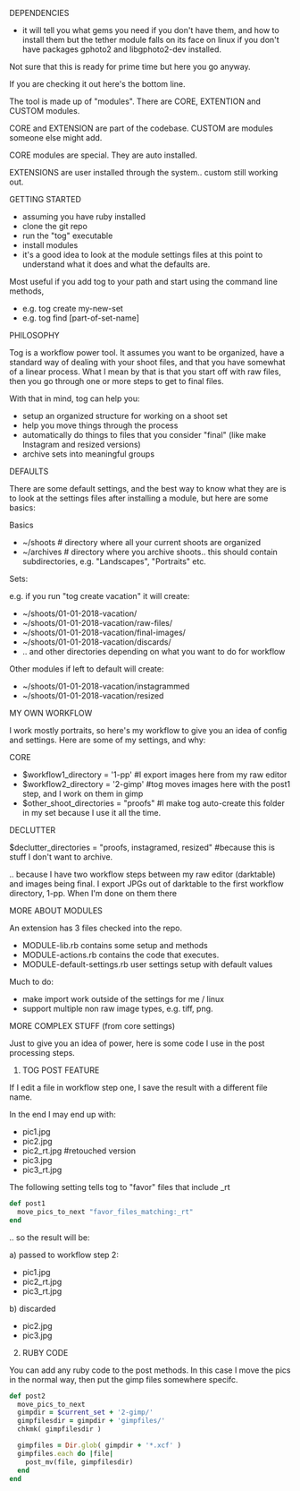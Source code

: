 DEPENDENCIES

- it will tell you what gems you need if you don't have them, and how to install them but the tether module falls on its face on linux if you don't have packages gphoto2 and libgphoto2-dev installed.

Not sure that this is ready for prime time but here you go anyway.

If you are checking it out here's the bottom line.

The tool is made up of "modules". There are CORE, EXTENTION and CUSTOM modules.

CORE and EXTENSION are part of the codebase. CUSTOM are modules someone else might add.

CORE modules are special. They are auto installed.

EXTENSIONS are user installed through the system.. custom still working out.

GETTING STARTED

- assuming you have ruby installed
- clone the git repo
- run the "tog" executable
- install modules
- it's a good idea to look at the module settings files at this point to understand what it does and what the defaults are.

Most useful if you add tog to your path and start using the command line methods,

- e.g. tog create my-new-set
- e.g. tog find [part-of-set-name]

PHILOSOPHY

Tog is a workflow power tool. It assumes you want to be organized, have a standard way of dealing with your shoot files, and that you have somewhat of a linear process. What I mean by that is that you start off with raw files, then you go through one or more steps to get to final files.

With that in mind, tog can help you:

- setup an organized structure for working on a shoot set
- help you move things through the process
- automatically do things to files that you consider "final" (like make Instagram and resized versions)
- archive sets into meaningful groups

DEFAULTS

There are some default settings, and the best way to know what they are is to look at the settings files after installing a module, but here are some basics:

Basics

- ~/shoots # directory where all your current shoots are organized
- ~/archives # directory where you archive shoots.. this should contain subdirectories, e.g. "Landscapes", "Portraits" etc.

Sets:

e.g. if you run "tog create vacation" it will create:

- ~/shoots/01-01-2018-vacation/
- ~/shoots/01-01-2018-vacation/raw-files/
- ~/shoots/01-01-2018-vacation/final-images/
- ~/shoots/01-01-2018-vacation/discards/
- .. and other directories depending on what you want to do for workflow

Other modules if left to default will create:

- ~/shoots/01-01-2018-vacation/instagrammed
- ~/shoots/01-01-2018-vacation/resized

MY OWN WORKFLOW

I work mostly portraits, so here's my workflow to give you an idea of config and settings. Here are some of my settings, and why:

CORE

- \$workflow1_directory = '1-pp' #I export images here from my raw editor
- \$workflow2_directory = '2-gimp' #tog moves images here with the post1 step, and I work on them in gimp
- \$other_shoot_directories = "proofs" #I make tog auto-create this folder in my set because I use it all the time.

DECLUTTER

\$declutter_directories = "proofs, instagramed, resized" #because this is stuff I don't want to archive.

.. because I have two workflow steps between my raw editor (darktable) and images being final. I export JPGs out of darktable to the first workflow directory, 1-pp. When I'm done on them there

MORE ABOUT MODULES

An extension has 3 files checked into the repo.

- MODULE-lib.rb contains some setup and methods
- MODULE-actions.rb contains the code that executes.
- MODULE-default-settings.rb user settings setup with default values

Much to do:

- make import work outside of the settings for me / linux
- support multiple non raw image types, e.g. tiff, png.

MORE COMPLEX STUFF (from core settings)

Just to give you an idea of power, here is some code I use in the post processing steps.

1. TOG POST FEATURE

If I edit a file in workflow step one, I save the result with a different file name.

In the end I may end up with:

- pic1.jpg
- pic2.jpg
- pic2_rt.jpg #retouched version
- pic3.jpg
- pic3_rt.jpg

The following setting tells tog to "favor" files that include \_rt

```ruby
def post1
  move_pics_to_next "favor_files_matching:_rt"
end
```

.. so the result will be:

a) passed to workflow step 2:

- pic1.jpg
- pic2_rt.jpg
- pic3_rt.jpg

b) discarded

- pic2.jpg
- pic3.jpg

2. RUBY CODE

You can add any ruby code to the post methods. In this case I move the pics in the normal way, then put the gimp files somewhere specifc.

```ruby
def post2
  move_pics_to_next
  gimpdir = $current_set + '2-gimp/'
  gimpfilesdir = gimpdir + 'gimpfiles/'
  chkmk( gimpfilesdir )

  gimpfiles = Dir.glob( gimpdir + '*.xcf' )
  gimpfiles.each do |file|
    post_mv(file, gimpfilesdir)
  end
end
```
